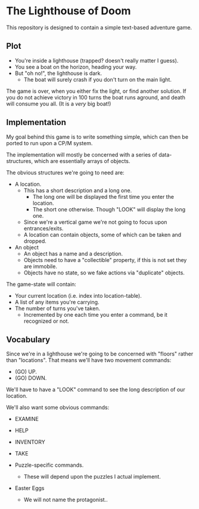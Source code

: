 # The Lighthouse of Doom

This repository is designed to contain a simple text-based adventure game.


## Plot

* You're inside a lighthouse (trapped? doesn't really matter I guess).
* You see a boat on the horizon, heading your way.
* But "oh no!", the lighthouse is dark.
  * The boat will surely crash if you don't turn on the main light.

The game is over, when you either fix the light, or find another solution.
If you do not achieve victory in 100 turns the boat runs aground, and
death will consume you all.  (It is a _very_ big boat!)


## Implementation

My goal behind this game is to write something simple, which can then be ported
to run upon a CP/M system.

The implementation will mostly be concerned with a series of data-structures,
which are essentially arrays of objects.

The obvious structures we're going to need are:

* A location.
  * This has a short description and a long one.
    * The long one will be displayed the first time you enter the location.
    * The short one otherwise. Though "LOOK" will display the long one.
  * Since we're a vertical game we're not going to focus upon entrances/exits.
  * A location can contain objects, some of which can be taken and dropped.
* An object
  * An object has a name and a description.
  * Objects need to have a "collectible" property, if this is not set they are immobile.
  * Objects have no state, so we fake actions via "duplicate" objects.

The game-state will contain:

* Your current location (i.e. index into location-table).
* A list of any items you're carrying.
* The number of turns you've taken.
  * Incremented by one each time you enter a command, be it recognized or not.


## Vocabulary

Since we're in a lighthouse we're going to be concerned with "floors" rather
than "locations".  That means we'll have two movement commands:

* (GO) UP.
* (GO) DOWN.

We'll have to have a "LOOK" command to see the long description of our location.

We'll also want some obvious commands:

* EXAMINE <object>
* HELP
* INVENTORY
* TAKE <object>
* Puzzle-specific commands.
  * These will depend upon the puzzles I actual implement.

* Easter Eggs
  * We will not name the protagonist..

